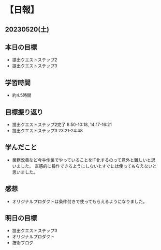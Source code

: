 # 【日報】
## 20230520(土)
## 本日の目標
- 提出クエストステップ2　
- 提出クエストステップ3  

## 学習時間
- 約4.5時間

## 目標振り返り
- 提出クエストステップ2完了 8:50-10:18, 14:17-16:21
- 提出クエストステップ3  23:21-24:48


## 学んだこと
- 業務改善など今手作業でやっていることをIT化するのって意外と難しいと思いました。
直感的に操作できるようにしないとすぐには使ってもらえないと思いました。

## 感想
- オリジナルプロダクトは条件付きで使ってもらえるようになりました。

## 明日の目標
- 提出クエストステップ3  
- オリジナルプロダクト
- 技術ブログ


